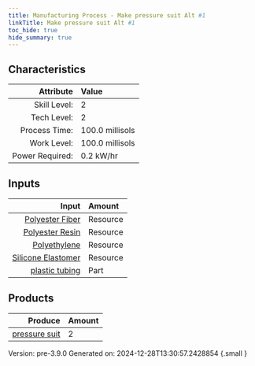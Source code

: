 ```yaml
---
title: Manufacturing Process - Make pressure suit Alt #1
linkTitle: Make pressure suit Alt #1
toc_hide: true
hide_summary: true
---
```



## Characteristics

| Attribute      | Value |
|--------:|:------|
|Skill Level:|2|
|Tech Level:|2|
|Process Time:|100.0 millisols|
|Work Level:|100.0 millisols|
|Power Required:|0.2 kW/hr|

## Inputs

| Input      | Amount |
|--------:|:------|
|[Polyester Fiber](/docs/definitions/resource/polyester-fiber)|Resource|0.3 kg|
|[Polyester Resin](/docs/definitions/resource/polyester-resin)|Resource|0.5 kg|
|[Polyethylene](/docs/definitions/resource/polyethylene)|Resource|0.2 kg|
|[Silicone Elastomer](/docs/definitions/resource/silicone-elastomer)|Resource|1.0 kg|
|[plastic tubing](/docs/definitions/part/plastic-tubing)|Part|3|

## Products


| Produce      | Amount |
|--------:|:------|
|[pressure suit](/docs/definitions/part/pressure-suit)|2|


Version: pre-3.9.0 Generated on: 2024-12-28T13:30:57.2428854
{.small }

